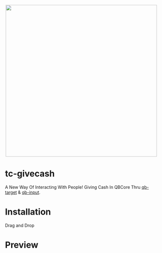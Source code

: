 <p align="center">
  <img width="500" height="500" src="https://i.imgur.com/HEWbkrC.png">
</p>


# tc-givecash
A New Way Of Interacting With People!
Giving Cash In QBCore Thru [qb-target](https://github.com/qbcore-framework/qb-target) & [qb-input](https://github.com/qbcore-framework/qb-input).


# Installation
Drag and Drop

# Preview


